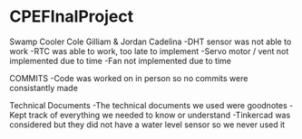 # CPEFInalProject
Swamp Cooler
Cole Gilliam & Jordan Cadelina
-DHT sensor was not able to work
-RTC was able to work, too late to implement
-Servo motor / vent not implemented due to time
-Fan not implemented due to time

COMMITS
-Code was worked on in person so no commits were consistantly made

Technical Documents
-The technical documents we used were goodnotes
-Kept track of everything we needed to know or understand
-Tinkercad was considered but they did not have a water level sensor so we never used it


